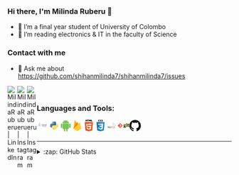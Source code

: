 ### Hi there, I'm Milinda Ruberu 👋

- 🔭 I’m a final year student of University of Colombo
- 🌱 I’m reading electronics & IT in the faculty of Science 

### Contact with me
- 💬 Ask me about https://github.com/shihanmilinda7/shihanmilinda7/issues

[<img align="left" alt="MilindaRuberu | LinkedIn" width="22px" src="https://cdn.jsdelivr.net/npm/simple-icons@v3/icons/linkedin.svg" />][linkedin]
[<img align="left" alt="MilindaRuberu | Instagram" width="22px" src="https://cdn.jsdelivr.net/npm/simple-icons@v3/icons/facebook.svg" />][facebook]
[<img align="left" alt="MilindaRuberu | Instagram" width="22px" src="https://cdn.jsdelivr.net/npm/simple-icons@v3/icons/gmail.svg" />][gmail]
<br />
### Languages and Tools:

<img align="left" alt="Java" width="26px" src="https://raw.githubusercontent.com/github/explore/80688e429a7d4ef2fca1e82350fe8e3517d3494d/topics/java/java.png" />

<img align="left" alt="Python" width="26px" src="https://raw.githubusercontent.com/github/explore/80688e429a7d4ef2fca1e82350fe8e3517d3494d/topics/python/python.png" />

<img align="left" alt="Android" width="26px" src="https://raw.githubusercontent.com/github/explore/80688e429a7d4ef2fca1e82350fe8e3517d3494d/topics/android/android.png" />

<img align="left" alt="Firebase" width="26px" src="https://raw.githubusercontent.com/github/explore/80688e429a7d4ef2fca1e82350fe8e3517d3494d/topics/firebase/firebase.png" />

<img align="left" alt="HTML5" width="26px" src="https://raw.githubusercontent.com/github/explore/80688e429a7d4ef2fca1e82350fe8e3517d3494d/topics/html/html.png" />

<img align="left" alt="CSS3" width="26px" src="https://raw.githubusercontent.com/github/explore/80688e429a7d4ef2fca1e82350fe8e3517d3494d/topics/css/css.png" />

<img align="left" alt="MySQL" width="26px" src="https://raw.githubusercontent.com/github/explore/80688e429a7d4ef2fca1e82350fe8e3517d3494d/topics/mysql/mysql.png" />

<img align="left" alt="Git" width="26px" src="https://raw.githubusercontent.com/github/explore/80688e429a7d4ef2fca1e82350fe8e3517d3494d/topics/git/git.png" />

<img align="left" alt="GitHub" width="26px" src="https://raw.githubusercontent.com/github/explore/78df643247d429f6cc873026c0622819ad797942/topics/github/github.png" />

<br />
<br />

---

<details>
  <summary>:zap: GitHub Stats</summary>

  <img align="left" alt="Milinda's GitHub Stats" src="https://github-readme-stats.vercel.app/api?username=shihanmilinda7&show_icons=true&theme=radical" />

</details>

[linkedin]: https://www.linkedin.com/in/milinda-ruberu-322060175/
[facebook]: https://www.facebook.com/shihan.milinda/
[gmail]: shihanmilinda7@gmail.com

